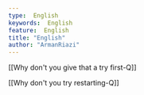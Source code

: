 ```yaml
---
type:  English
keywords:  English
feature:  English
title: "English"
author: "ArmanRiazi"
---
```



[[Why don't you give that a try first-Q]]

 [[Why don't you try restarting-Q]]